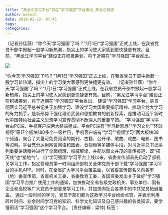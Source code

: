 ```yaml
---
title: “黑龙江学习平台”将在“学习强国”平台推出_黑龙江频道
author: wetech
date: 2019-02-22- 07:45
tags: 
categories: 
---
```

（记者孙佳薇）“你今天‘学习强国’了吗？”1月1日“学习强国”正式上线，在我省党员干部中掀起一股学习新热潮，指尖上的学习使大家感到更快捷更有效。目前，“黑龙江学习平台”建设正在积极筹划，将于近期在“学习强国”平台推出。
<!-- more -->
                
<img align="center" border="0" src="http://p2.ifengimg.com/a/2016/0810/204c433878d5cf9size1_w16_h16.png" />
                
            
“你今天‘学习强国’了吗？”1月1日“学习强国”正式上线，在我省党员干部中掀起一股学习新热潮，指尖上的学习使大家感到更快捷更有效。
（记者孙佳薇）“你今天‘学习强国’了吗？”1月1日“学习强国”正式上线，在我省党员干部中掀起一股学习新热潮，指尖上的学习使大家感到更快捷更有效。目前，“黑龙江学习平台”建设正在积极筹划，将于近期在“学习强国”平台推出。
建设“学习强国”学习平台，是贯彻落实习近平总书记关于加强学习、建设学习大国重要指示精神、推动全党大学习的有力抓手，是新形势下强化理论武装和思想教育的创新探索，是推动习近平新时代中国特色社会主义思想学习宣传贯彻不断深入的重要举措。
“学习强国”学习平台由PC端、手机客户端两大终端组成。平台PC端有“学习新思想”“学习文化”“环球视野”等17个板块180多个一级栏目，手机客户端有“学习”“视频学习”两大板块38个频道，聚合了大量可免费阅读的期刊、古籍、公开课、歌曲、戏曲、电影、图书等资料。平台充分运用网言网语和图表、音视频等多媒体手段，对习近平总书记系列重要讲话精神进行了全面梳理、权威解读，并配以图文并茂的宣传报道，既“搭天线”也“接地气”。
自“学习强国”学习平台上线以来，省委宣传部首先启动了部机关学习工作，指定管理员第一时间组织部机关全体党员干部下载“学习强国”学习平台的手机APP。同时，在全省扩大学习平台覆盖面，以省委宣传部名义向各市（地）委宣传部，省直机关工委、省委教育工委、省国资委发出关于做好“学习强国”学习平台推广使用工作的通知，加快推动全省各级党政机关、事业单位、国有企业和高校等广大党员干部登录学习工作，并加快向社会各界中的中共党员拓展覆盖。
通过一段时间的学习，党员干部们都为这款学习平台纷纷点赞，并表示利用碎片时间、业余时间学习党的知识、科学文化知识及自己感兴趣的各类知识，要学懂用活“学习强国”这个学习平台。
[责任编辑：梁帅]
标签：
 
             
